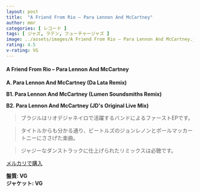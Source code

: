 ```yaml
---
layout: post
title:  "A Friend From Rio – Para Lennon And McCartney"
author: mmr
categories: [ レコード ]
tags: [ ジャズ, ラテン, フューチャージャズ ]
image: ../assets/images/A Friend From Rio – Para Lennon And McCartney.jpg
rating: 4.5
v-rating: VG
---
```


#### A Friend From Rio – Para Lennon And McCartney

**A. Para Lennon And McCartney (Da Lata Remix)**

**B1. Para Lennon And McCartney (Lumen Soundsmiths Remix)**

**B2. Para Lennon And McCartney (JD's Original Live Mix)**

> ブラジルはリオデジャネイロで活躍するバンドによるファーストEPです。

>タイトルからも分かる通り、ビートルズのジョンレノンとポールマッカートニーにささげた楽曲。

> ジャジーなダンストラックに仕上げられたリミックスは必聴です。



[メルカリで購入](https://jp.mercari.com/item/m51770064122)


<div class="mt-4 mb-4 d-flex align-items-center">
<strong class="mr-1">盤質: VG</strong>
</div>
<div class="mt-4 mb-4 d-flex align-items-center">
<strong class="mr-1">ジャケット: VG</strong>
</div>